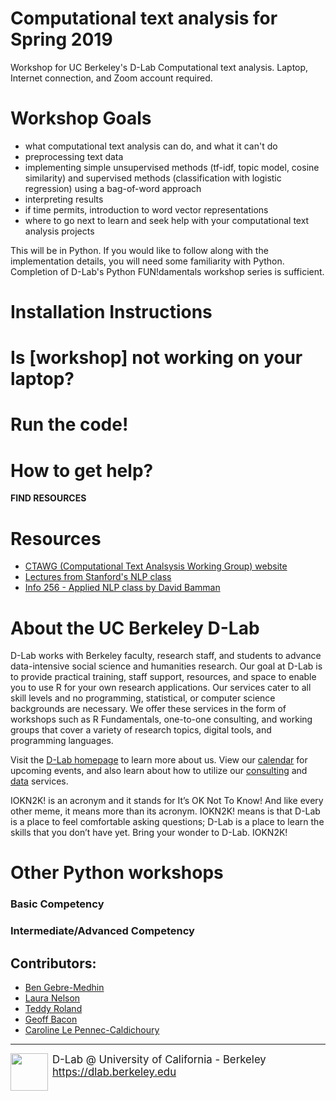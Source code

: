 # Computational text analysis for Spring 2019

Workshop for UC Berkeley's D-Lab Computational text analysis. Laptop, Internet connection, and Zoom account required.

# Workshop Goals 

* what computational text analysis can do, and what it can't do
* preprocessing text data
* implementing simple unsupervised methods (tf-idf, topic model, cosine similarity) and supervised methods (classification with logistic regression) using a bag-of-word approach
* interpreting results
* if time permits, introduction to word vector representations
* where to go next to learn and seek help with your computational text analysis projects


This will be in Python. If you would like to follow along with the implementation details, you will need some familiarity with Python. Completion of D-Lab's Python FUN!damentals workshop series is sufficient.

# Installation Instructions



# Is [workshop] not working on your laptop?



# Run the code!


# How to get help?

**FIND RESOURCES**


# Resources
* [CTAWG (Computational Text Analsysis Working Group) website](http://dlabctawg.github.io)
* [Lectures from Stanford's NLP class](https://www.youtube.com/watch?v=nfoudtpBV68&list=PL6397E4B26D00A269)
* [Info 256 - Applied NLP class by David Bamman](https://www.ischool.berkeley.edu/courses/info/256)

# About the UC Berkeley D-Lab
D-Lab works with Berkeley faculty, research staff, and students to advance data-intensive social science and humanities research. Our goal at D-Lab is to provide practical training, staff support, resources, and space to enable you to use R for your own research applications. Our services cater to all skill levels and no programming, statistical, or computer science backgrounds are necessary. We offer these services in the form of workshops such as R Fundamentals, one-to-one consulting, and working groups that cover a variety of research topics, digital tools, and programming languages.  

Visit the [D-Lab homepage](http://dlab.berkeley.edu/) to learn more about us. View our [calendar](http://dlab.berkeley.edu/calendar-node-field-date) for upcoming events, and also learn about how to utilize our [consulting](http://dlab.berkeley.edu/consulting) and [data](http://dlab.berkeley.edu/data-resources) services. 

IOKN2K! is an acronym and it stands for It’s OK Not To Know!  And like every other meme, it means more than its acronym. IOKN2K! means is that D-Lab is a place to feel comfortable asking questions; D-Lab is a place to learn the skills that you don’t have yet. Bring your wonder to D-Lab. IOKN2K!

# Other Python workshops
 
### Basic Competency

### Intermediate/Advanced Competency


## Contributors:  

* [Ben Gebre-Medhin](http://gebre-medhin.com)
* [Laura Nelson](http://www.lauraknelson.com)
* [Teddy Roland](https://teddyroland.com/about/)
* [Geoff Bacon](http://linguistics.berkeley.edu/~bacon/)
* [Caroline Le Pennec-Caldichoury](https://dlab.berkeley.edu/people/caroline-le-pennec)

---
<div style="display:inline-block;vertical-align:middle;">
<a href="https://dlab.berkeley.edu/" target="_blank">
<img src ="https://dlab.berkeley.edu/sites/default/files/logo.png" width="60" align="left" border=0 style="border:0; text-decoration:none; outline:none">
</a>
</div>
<div style="display:inline-block;vertical-align:middle;align:left">
    <div style="font-size:larger">D-Lab @ University of California - Berkeley
    </br>
    <a href="https://dlab.berkeley.edu" target="_blank">https://dlab.berkeley.edu</a>
    </br>
    &nbsp;
    </div>
</div>






